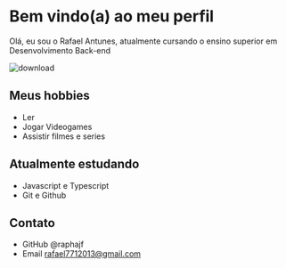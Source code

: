 # Bem vindo(a) ao meu perfil

Olá, eu sou o Rafael Antunes, atualmente cursando o ensino superior em Desenvolvimento Back-end

![download](https://user-images.githubusercontent.com/101059493/210150673-f36a34a2-3ea4-4b96-9e03-b07c1a67458f.jpg)

## Meus hobbies

 - Ler
 - Jogar Videogames
 - Assistir filmes e series

## Atualmente estudando

 - Javascript e Typescript
 - Git e Github
 
## Contato

  - GitHub @raphajf
  - Email rafael7712013@gmail.com
